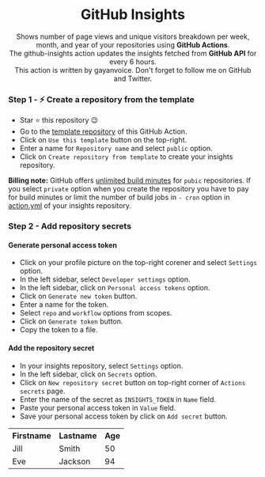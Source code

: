 <div align="center">
  <h1>GitHub Insights</h1>
</div>
<div align="center" margin>
  <p>Shows number of page views and unique visitors breakdown per week, month, and year of your repositories using <strong>GitHub Actions</strong>.<br/>
    The github-insights action updates the insights fetched from <strong>GitHub API</strong> for every 6 hours.<br/>
    This action is written by gayanvoice. Don't forget to follow me on GitHub and Twitter.</p>
</div>

### Step 1 - ⚡️ Create a repository from the template 

- Star ⭐ this repository 😉
- Go to the [template repository](https://github.com/gayanvoice/github-insights-template) of this GitHub Action.
- Click on `Use this template` button on the top-right.
- Enter a name for `Repository name` and select `public` option.
- Click on `Create repository from template` to create your insights repository.

**Billing note:** GitHub offers [unlimited build minutes](https://github.com/pricing) for `pubic` repositories. If you select `private` option when you create the repository you have to pay for build minutes or limit the number of build jobs in `- cron` option in [action.yml](https://github.com/gayanvoice/github-insights-template/blob/master/.github/workflows/action.yml) of your insights repository.

### Step 2 - Add repository secrets

#### Generate personal access token

- Click on your profile picture on the top-right corener and select `Settings` option.
- In the left sidebar, select `Developer settings` option.
- In the left sidebar, click on `Personal access tokens` option.
- Click on `Generate new token` button.
- Enter a name for the token.
- Select `repo` and `workflow` options from scopes.
- Click on `Generate token` button.
- Copy the token to a file.

#### Add the repository secret

- In your insights repository, select `Settings` option.
- In the left sidebar, click on `Secrets` option.
- Click on `New repository secret` button on top-right corner of `Actions secrets` page.
- Enter the name of the secret as `INSIGHTS_TOKEN` in `Name` field.
- Paste your personal access token in `Value` field.
- Save your personal access token by click on `Add secret` button.

<table>
  <tr>
    <th>Firstname</th>
    <th>Lastname</th>
    <th>Age</th>
  </tr>
  <tr>
    <td>Jill</td>
    <td>Smith</td>
    <td>50</td>
  </tr>
  <tr>
    <td>Eve</td>
    <td>Jackson</td>
    <td>94</td>
  </tr>
</table>
